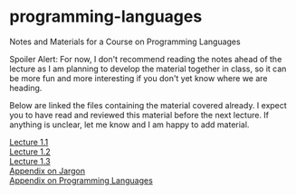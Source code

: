 # programming-languages
Notes and Materials for a Course on Programming Languages

Spoiler Alert: For now, I don't recommend reading the notes ahead of the lecture as I am planning to develop the material together in class, so it can be more fun and more interesting if you don't yet know where we are heading. 

Below are linked the files containing the material covered already. I expect you to have read and reviewed this material before the next lecture. If anything is unclear, let me know and I am happy to add material.

[Lecture 1.1](https://github.com/alexhkurz/programming-languages/blob/master/lecture-1.1.md)  
[Lecture 1.2](https://github.com/alexhkurz/programming-languages/blob/master/lecture-1.2.md)  
[Lecture 1.3](https://github.com/alexhkurz/programming-languages/blob/master/lecture-1.3.md)  
[Appendix on Jargon](https://github.com/alexhkurz/programming-languages/blob/master/appendix-jargon.md)   
[Appendix on Programming Languages](https://github.com/alexhkurz/programming-languages/blob/master/appendix-programming-languages.md)  
